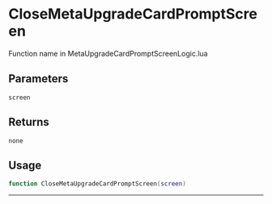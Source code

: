 # CloseMetaUpgradeCardPromptScreen
Function name in MetaUpgradeCardPromptScreenLogic.lua
## Parameters
`screen`
## Returns
`none`
## Usage
```lua
function CloseMetaUpgradeCardPromptScreen(screen)
```
---
